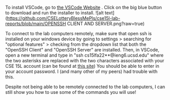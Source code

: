 To install VSCode, go to [the VSCode Website](https://code.visualstudio.com/) . Click on the big blue button to download and run the installer to install.
![alt text](https://github.com/CSELotteryBlessMePls/cse15l-lab-reports/blob/main/OPENSSH CLIENT AND SERVER.png?raw=true)

To connect to the lab computers remotely, make sure that open ssh is installed on your windows device by going to settings > searching for "optional features" > checking from the dropdown list that both the "OpenSSH Client" and "OpenSSH Server" are installed.
Then, in VSCode, open a new terminal and type in "ssh cs15lfa22**@ieng6.ucsd.edu" where the two asterisks are replaced with the two characters associated with your CSE 15L account (can be found at [this site](https://sdacs.ucsd.edu/~icc/index.php))
You should be able to enter in your account password. I (and many other of my peers) had trouble with this.


Despite not being able to be remotely connected to the lab computers, I can still show you how to use some of the commands you will use! 
